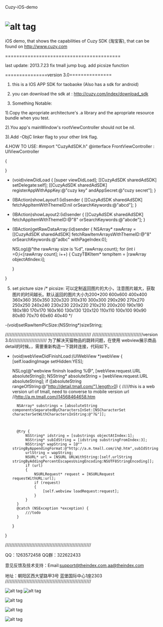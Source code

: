 Cuzy-iOS-demo

![alt tag](https://raw.github.com/TheIndex/Cuzy-iOS-demo/master/pic/0.png)
=============

iOS demo, that shows the capabilities of Cuzy SDK (淘宝客), that can be found on http://www.cuzy.com

=========================================

last update: 2013.7.23
fix tmall jump bug.
add picsize function


===============version 3.0===============

1.  this is a IOS APP SDK for taobaoke (Also has a sdk for android)

2.  you can download the sdk at : http://cuzy.com/index/download_sdk

3.  Something Notable:

   1).Copy the apropriate architecture's .a library and the apropriate resource bundle when you test.

   2).You app's mainWindow's rootViewController should not be nil.

   3).Add -ObjC linker flag to your other link flag.


4.HOW TO USE:
#import "CuzyAdSDK.h"
@interface FrontViewController : UIViewController<CuzyAdSDKDelegate>

{
    
}


- (void)viewDidLoad
{
    [super viewDidLoad];
    [[CuzyAdSDK sharedAdSDK] setDelegate:self];
    [[CuzyAdSDK sharedAdSDK] registerAppWithAppKey:@"cuzy key"   andAppSecret:@"cuzy secret"];
}


- (IBAction)showLayout1:(id)sender {
    [[CuzyAdSDK sharedAdSDK] fetchAppItemWithThemeID:nil orSearchKeywords:@"abcd"];
}
- (IBAction)showLayout2:(id)sender {
    [[CuzyAdSDK sharedAdSDK] fetchAppItemWithThemeID:@"8" orSearchKeywords:@"abcde"];
}
- (IBAction)getRawDataArray:(id)sender {
   NSArray* rawArray  = [[CuzyAdSDK sharedAdSDK] fetchRawItemArraysWithThemeID:@"8" orSearchKeywords:@"adbc" withPageIndex:0];
    
    NSLog(@"the rawArray size is %d", rawArray.count);
    for (int i =0;i<[rawArray count]; i++) {
        CuzyTBKItem* tempItem = [rawArray objectAtIndex:i];
        
    }

}

5. set picture size
/*
 picsize: 可以定制返回图片的大小，注意图片越大，获取图片的时间越长。默认返回的图片大小为200*200
 600x600  400x400  360x360  350x350 320x320  310x310
 300x300  290x290   270x270  250x250 240x240 230x230
 220x220  210x210  200x200   190x190  180x180 170x170
 160x160  130x130   120x120  110x110   100x100 90x90
 80x80      70x70      60x60      40x40
 */

-(void)setRawItemPicSize:(NSString*)sizeString;

////////////////////////////////////////////////////////
/////////////////////////////////version 3.0///////////////////////
为了解决天猫物品的跳转问题，在使用 webview展示商品detail的时候。，需要重新构造一下跳转连接，代码如下。
- (void)webViewDidFinishLoad:(UIWebView *)webView
{
    [self.loadingImage setHidden:YES];
   
    NSLog(@"webview fininsh loading %@", [webView.request.URL absoluteString]);
    NSString* absoluteString = [webView.request.URL absoluteString];
    if ([absoluteString rangeOfString:@"http://detail.tmall.com/"].length>0) {
        /////this is a web version url of tmall, need to converse to mobile version url
        //http://a.m.tmall.com/i14568464658.htm
       
        NSArray* substrings = [absoluteString componentsSeparatedByCharactersInSet:[NSCharacterSet characterSetWithCharactersInString:@"?&"]];
       
       
       
        @try {
            NSString* idstring = [substrings objectAtIndex:1];
            NSString* subIdString = [idstring substringFromIndex:3];
            NSString* wapString = [@"" stringByAppendingFormat:@"http://a.m.tmall.com/i%@.htm",subIdString];
            urlString = wapString;
            NSURL* url = [NSURL URLWithString:[self.urlString stringByAddingPercentEscapesUsingEncoding:NSUTF8StringEncoding]];
            if (url)
            {
                NSURLRequest* request = [NSURLRequest requestWithURL:url];
                if (request)
                {
                    [self.webview loadRequest:request];
                }
            }
        }
        @catch (NSException *exception) {
            ///todo
        }
       
    }

}

////////////////////////////////////////////////////////

QQ：1263572458 QQ群：322622433

意见反馈及技术支持：Email:support@theindex.com,aa@theindex.com

地址：朝阳区西大望路甲3号 蓝堡国际中心1座2303
////////////////////////////////////////////////////////

![alt tag](https://raw.github.com/TheIndex/Cuzy-iOS-demo/master/pic/1.png) ![alt tag](https://raw.github.com/TheIndex/Cuzy-iOS-demo/master/pic/5.png)

![alt tag](https://raw.github.com/TheIndex/Cuzy-iOS-demo/master/pic/2.png)

![alt tag](https://raw.github.com/TheIndex/Cuzy-iOS-demo/master/pic/3.png)

![alt tag](https://raw.github.com/TheIndex/Cuzy-iOS-demo/master/pic/4.png)
